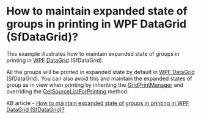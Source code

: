 # How to maintain expanded state of groups in printing in WPF DataGrid (SfDataGrid)?

This example illustrates how to maintain expanded state of groups in printing in [WPF DataGrid](https://www.syncfusion.com/wpf-ui-controls/datagrid) (SfDataGrid).

All the groups will be printed in expanded state by default in [WPF DataGrid](https://www.syncfusion.com/wpf-ui-controls/datagrid) (SfDataGrid). You can also avoid this and maintain the expanded states of group as in view when printing by inheriting the [GridPrintManager](http://help.syncfusion.com/cr/cref_files/wpf/Syncfusion.SfGrid.WPF~Syncfusion.UI.Xaml.Grid.GridPrintManager.html) and overriding the [GetSourceListForPrinting](http://help.syncfusion.com/cr/cref_files/wpf/Syncfusion.SfGrid.WPF~Syncfusion.UI.Xaml.Grid.GridPrintManager.html) method.

KB article - [How to maintain expanded state of groups in printing in WPF DataGrid (SfDataGrid)?](https://www.syncfusion.com/kb/10042/how-to-maintain-expanded-state-of-groups-in-printing-in-wpf-datagrid-sfdatagrid)
